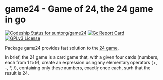 # game24 - Game of 24, the 24 game in go

[![Codeship Status for suntong/game24](https://codeship.com/projects/5d8d73f0-b7eb-0133-a4ff-6ef29f71ac4a/status?branch=master)](https://codeship.com/projects/134956)
[![Go Report Card](https://goreportcard.com/badge/github.com/suntong/game24)](https://goreportcard.com/report/github.com/suntong/game24)
[![GPLv3 License](https://img.shields.io/badge/License-GPLv3-blue.svg)](LICENSE)

Package game24 provides fast solution to the [24 game](http://rosettacode.org/wiki/24_game).

In brief, the 24 game is a card game that, with a given four cards (numbers, each from 1 to 9), create an expression using any elementary operators (+, -, *, /), containing only these numbers, exactly once each, such that the result is 24.

